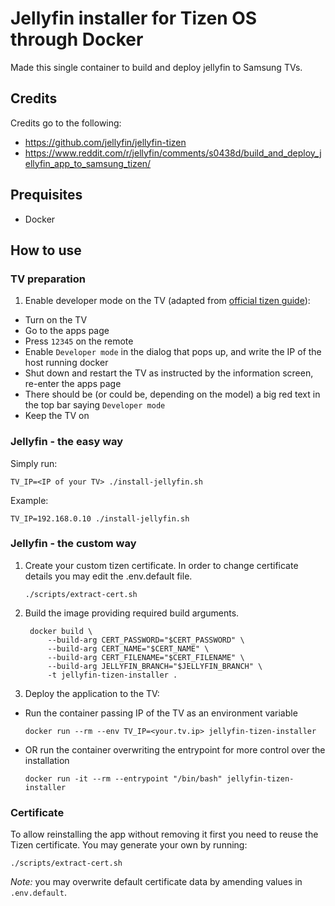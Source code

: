 # Jellyfin installer for Tizen OS through Docker
Made this single container to build and deploy jellyfin to Samsung TVs.

## Credits
Credits go to the following:
- https://github.com/jellyfin/jellyfin-tizen
- https://www.reddit.com/r/jellyfin/comments/s0438d/build_and_deploy_jellyfin_app_to_samsung_tizen/

## Prequisites
- Docker

## How to use

### TV preparation
1. Enable developer mode on the TV (adapted from [official tizen guide](https://developer.samsung.com/tv/develop/getting-started/using-sdk/tv-device)):
  - Turn on the TV
  - Go to the apps page
  - Press `12345` on the remote
  - Enable `Developer mode` in the dialog that pops up, and write the IP of the host running docker
  - Shut down and restart the TV as instructed by the information screen, re-enter the apps page
  - There should be (or could be, depending on the model) a big red text in the top bar saying `Developer mode`
  - Keep the TV on

### Jellyfin - the easy way
Simply run:
```
TV_IP=<IP of your TV> ./install-jellyfin.sh
```

Example:
```
TV_IP=192.168.0.10 ./install-jellyfin.sh
```

### Jellyfin - the custom way

1. Create your custom tizen certificate. In order to change certificate details you may edit the .env.default file.
    ```
    ./scripts/extract-cert.sh
    ```

2. Build the image providing required build arguments.
   ```
    docker build \
        --build-arg CERT_PASSWORD="$CERT_PASSWORD" \
        --build-arg CERT_NAME="$CERT_NAME" \
        --build-arg CERT_FILENAME="$CERT_FILENAME" \
        --build-arg JELLYFIN_BRANCH="$JELLYFIN_BRANCH" \
        -t jellyfin-tizen-installer .
   ```
3. Deploy the application to the TV:
  - Run the container passing IP of the TV as an environment variable
    ```
    docker run --rm --env TV_IP=<your.tv.ip> jellyfin-tizen-installer
    ```
  - OR run the container overwriting the entrypoint for more control over the installation
    ```
    docker run -it --rm --entrypoint "/bin/bash" jellyfin-tizen-installer
    ```

### Certificate

To allow reinstalling the app without removing it first you need to reuse the Tizen certificate.
You may generate your own by running:

```
./scripts/extract-cert.sh
```

*Note:* you may overwrite default certificate data by amending values in `.env.default`.
